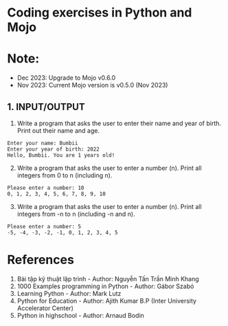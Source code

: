 # Coding exercises in Python and Mojo 

# Note:
- Dec 2023: Upgrade to Mojo v0.6.0 
- Nov 2023: Current Mojo version is v0.5.0 (Nov 2023)

## 1. INPUT/OUTPUT
1. Write a program that asks the user to enter their name and year of birth. Print out their name and age.
```
Enter your name: Bumbii
Enter your year of birth: 2022
Hello, Bumbii. You are 1 years old!
```

2. Write a program that asks the user to enter a number (n). Print all integers from 0 to n (including n).
```
Please enter a number: 10
0, 1, 2, 3, 4, 5, 6, 7, 8, 9, 10
```
3. Write a program that asks the user to enter a number (n). Print all integers from -n to n (including -n and n).
```
Please enter a number: 5
-5, -4, -3, -2, -1, 0, 1, 2, 3, 4, 5
```
# References
1. Bài tập kỹ thuật lập trình - Author: Nguyễn Tấn Trần Minh Khang
2. 1000 Examples programming in Python - Author: Gábor Szabó 
3. Learning Python - Author: Mark Lutz
4. Python for Education - Author: Ajith Kumar B.P (Inter University Accelerator Center)
5. Python in highschool - Author: Arnaud Bodin